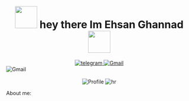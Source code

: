 <div align="center">
  <h1>
  <img src="https://user-images.githubusercontent.com/74038190/213866269-5d00981c-7c98-46d7-8a8e-16f462f15227.gif" width="60px"/>
  hey there Im Ehsan Ghannad
  <img src="https://user-images.githubusercontent.com/74038190/213866269-5d00981c-7c98-46d7-8a8e-16f462f15227.gif" width="60px"/>
  </h1>
</div>

<div id="badges" align="center">
    <a href="https://t.me/Ehsanghannad">
        <img src="https://img.shields.io/badge/Telegram-2CA5E0?style=for-the-badge&logo=telegram&logoColor=white" alt="telegram"  />
    </a>
    <a href="https://t.me/amirkeramat1">
        <img src="https://img.shields.io/badge/Gmail-D14836?style=for-the-badge&logo=gmail&logoColor=white" alt="Gmail"  />
    </a>
</div>

<div id=cover >
    <img src="https://user-images.githubusercontent.com/74038190/212284136-03988914-d899-44b4-b1d9-4eeccf656e44.gif" alt="Gmail"  />
</div>
<br>
<div align="center">
    <img src="https://komarev.com/ghpvc/?username=Crazynooi3" alt="Profile"> 
    <img src="https://user-images.githubusercontent.com/74038190/212284100-561aa473-3905-4a80-b561-0d28506553ee.gif" alt="hr"> 
</div>

<p>About me:<p>

